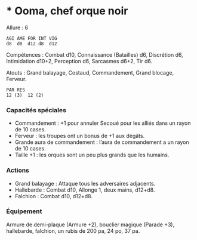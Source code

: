 # * Ooma, chef orque noir

Allure : 6

	AGI	ÂME	FOR	INT	VIG
	d8	d8	d12	d8	d12

Compétences : Combat d10, Connaissance (Batailles) d6, Discrétion d6, Intimidation d10+2, Perception d6, Sarcasmes d6+2, Tir d6.

Atouts : Grand balayage, Costaud, Commandement, Grand blocage, Ferveur.

	PAR	RES
	12 (3)	12 (2)

### Capacités spéciales
- Commandement : +1 pour annuler Secoué pour les alliés dans un rayon de 10 cases.
- Ferveur : les troupes ont un bonus de +1 aux dégâts.
- Grande aura de commandement  : l’aura de commandement a un rayon de 10 cases.
- Taille +1 : les orques sont un peu plus grands que les humains.

### Actions
- Grand balayage : Attaque tous les adversaires adjacents.
- Hallebarde : Combat d10, Allonge 1, deux mains, d12+d8.
- Falchion : Combat d10, d12+d8.

### Équipement
Armure de demi-plaque (Armure +2), bouclier magique (Parade +3), hallebarde, falchion, un rubis de 200 pa, 24 po, 37 pa.

